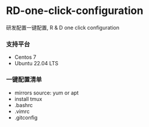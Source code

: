 # RD-one-click-configuration
研发配置一键配置, R &amp; D one click configuration

### 支持平台
- Centos 7
- Ubuntu 22.04 LTS

### 一键配置清单
- mirrors source: yum or apt
- install tmux
- .bashrc
- .vimrc
- .gitconfig
